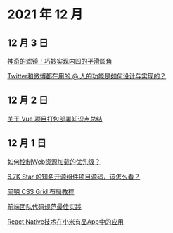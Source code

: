 # 2021 年 12 月

## 12 月 3 日

[神奇的滤镜！巧妙实现内凹的平滑圆角](https://mp.weixin.qq.com/s/imKUBS6j01G0TqrdAWHrpA) <Badge type="tip" text="技术" />

[Twitter和微博都在用的 @ 人的功能是如何设计与实现的？](https://mp.weixin.qq.com/s/YP6H6CHkUd97ThDtEoXzaw) <Badge type="tip" text="技术" />

## 12 月 2 日

[关于 Vue 项目打包部署知识点总结](https://mp.weixin.qq.com/s/vrahio4n5DQW175nPpdCrw) <Badge type="tip" text="技术" />

## 12 月 1 日

[如何控制Web资源加载的优先级？](https://mp.weixin.qq.com/s/FGoSabM0QFCt2Mb1w_wimA) <Badge type="tip" text="技术" />

[6.7K Star 的知名开源组件项目源码，该怎么看？](https://mp.weixin.qq.com/s/DnP5KH4JfCghwoSjYs1nMQ) <Badge type="tip" text="技术" />

[简明 CSS Grid 布局教程](https://mp.weixin.qq.com/s/AUIGC7C_TYhDNg_ADlZ7Pg) <Badge type="tip" text="技术" />

[前端团队代码规范最佳实践](https://mp.weixin.qq.com/s/uVl-L-YB1KJdfnWPLBB7xw) <Badge type="tip" text="文章" />

[React Native技术在小米有品App中的应用](https://mp.weixin.qq.com/s/gh40dlsv4UhW6ZBoTaVFvA) <Badge type="tip" text="文章" />
